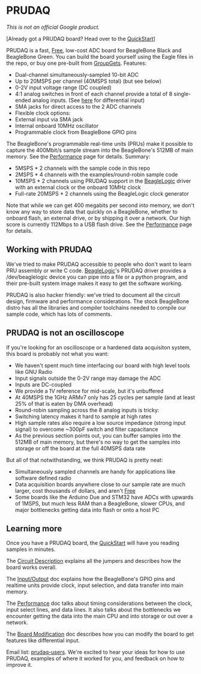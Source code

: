 # PRUDAQ
*This is not an official Google product.*

\[Already got a PRUDAQ board?  Head over to the [QuickStart](doc/QuickStart.md)\]

PRUDAQ is a fast, [Free](http://www.gnu.org/philosophy/free-sw.html), low-cost ADC board for BeagleBone Black and BeagleBone Green.  You can build the board yourself using the Eagle files in the repo, or buy one pre-built from [GroupGets](https://groupgets.com/).  Features:

* Dual-channel simultaneously-sampled 10-bit ADC
* Up to 20MSPS per channel (40MSPS total) (but see below)
* 0-2V input voltage range (DC coupled)
* 4:1 analog switches in front of each channel provide a total of 8 single-ended analog inputs.  (See [here](doc/BoardModification.md) for differential input)
* SMA jacks for direct access to the 2 ADC channels
* Flexible clock options:
 * External input via SMA jack
 * Internal onboard 10MHz oscillator
 * Programmable clock from BeagleBone GPIO pins

The BeagleBone's programmable real-time units (PRUs) make it possible to capture the 400Mbit/s sample stream into the BeagleBone's 512MB of main memory.  See the [Performance](doc/Performance.md) page for details.  Summary:

* 5MSPS * 2 channels with the sample code in this repo
* 2MSPS * 4 channels with the examples/round-robin sample code
* 10MSPS * 2 channels using PRUDAQ support in the [BeagleLogic](https://github.com/abhishek-kakkar/BeagleLogic) driver with an external clock or the onboard 10MHz clock
* Full-rate 20MSPS * 2 channels using the BeagleLogic clock generator

Note that while we can get 400 megabits per second *into* memory, we don't know any way to store data that quickly on a BeagleBone, whether to onboard flash, an external drive, or by shipping it over a network.  Our high score is currently 112Mbps to a USB flash drive.  See the [Performance](doc/Performance.md) page for details.

## Working with PRUDAQ

We've tried to make PRUDAQ accessible to people who don't want to learn PRU assembly or write C code. [BeagleLogic](https://github.com/abhishek-kakkar/BeagleLogic)'s PRUDAQ driver provides a /dev/beaglelogic device you can pipe into a file or a python program, and their pre-built system image makes it easy to get the software working.

PRUDAQ is also hacker friendly: we've tried to document all the circuit design, firmware and performance considerations.  The stock BeagleBone distro has all the libraries and compiler toolchains needed to compile our sample code, which has lots of comments.  

## PRUDAQ is not an oscilloscope

If you're looking for an oscilloscope or a hardened data acquisiton system, this board is probably not what you want:

* We haven't spent much time interfacing our board with high level tools like GNU Radio
* Input signals outside the 0-2V range may damage the ADC
* Inputs are DC-coupled
* We provide a 1V reference for mid-scale, but it's unbuffered
* At 40MSPS the 1GHz ARMv7 only has 25 cycles per sample (and at least 25% of that is eaten by DMA overhead)
* Round-robin sampling across the 8 analog inputs is tricky:
 * Switching latency makes it hard to sample at high rates
 * High sample rates also require a low source impedance (strong input signal) to overcome ~300pF switch and filter capacitance
* As the previous section points out, you can buffer samples into the 512MB of main memory, but there's no way to get the samples into storage or off the board at the full 40MSPS data rate

But all of that notwithstanding, we think PRUDAQ is pretty neat:
 
* Simultaneously sampled channels are handy for applications like software defined radio
* Data acquisition boards anywhere close to our sample rate are much larger, cost thousands of dollars, and aren't [Free](http://www.gnu.org/philosophy/free-sw.html)
* Some boards like the Arduino Due and STM32 have ADCs with upwards of 1MSPS, but much less RAM than a BeagleBone, slower CPUs, and major bottlenecks getting data into flash or onto a host PC

## Learning more

Once you have a PRUDAQ board, the [QuickStart](doc/QuickStart.md) will have you reading samples in minutes.

The [Circuit Description](doc/CircuitDescription.md) explains all the jumpers and describes how the board works overall.

The [Input/Output](doc/InputOutput.md) doc explains how the BeagleBone's GPIO pins and realtime units provide clock, input selection, and data transfer into main memory.

The [Performance](doc/Performance.md) doc talks about timing considerations between the clock, input select lines, and data lines.  It also talks about the bottlenecks we encounter getting the data into the main CPU and into storage or out over a network.

The [Board Modification](doc/BoardModification.md) doc describes how you can modify the board to get features like differential input.

Email list: [prudaq-users](https://groups.google.com/d/forum/prudaq-users).  We're excited to hear your ideas for how to use PRUDAQ, examples of where it worked for you, and feedback on how to improve it.
